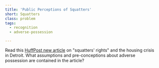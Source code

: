 ```yaml
---
title: 'Public Perceptions of Squatters'
short: Squatters
class: problem
tags:
  - recognition
  - adverse-possession

---
```


 Read this [HuffPost new article]() on "squatters' rights" and the housing crisis in Detroit. What assumptions and pre-conceptions about adverse possession are contained in the article? 
